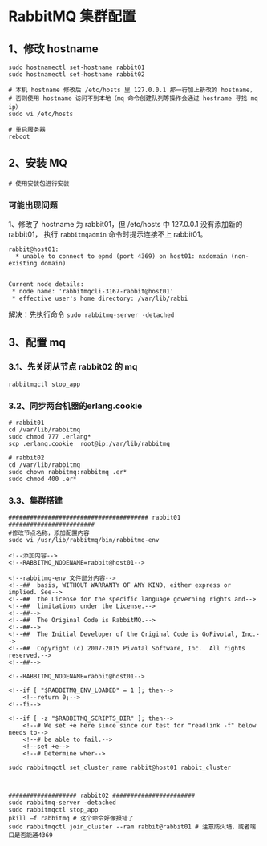 # RabbitMQ 集群配置

## 1、修改 hostname

```
sudo hostnamectl set-hostname rabbit01
sudo hostnamectl set-hostname rabbit02

# 本机 hostname 修改后 /etc/hosts 里 127.0.0.1 那一行加上新改的 hostname，
# 否则使用 hostname 访问不到本地（mq 命令创建队列等操作会通过 hostname 寻找 mq ip）
sudo vi /etc/hosts

# 重启服务器
reboot
```

## 2、安装 MQ

```
# 使用安装包进行安装
```

### 可能出现问题

1、修改了 hostname 为 rabbit01，但 /etc/hosts 中 127.0.0.1 没有添加新的 rabbit01，
执行 `rabbitmqadmin` 命令时提示连接不上 rabbit01。

```
rabbit@host01:
  * unable to connect to epmd (port 4369) on host01: nxdomain (non-existing domain)


Current node details:
 * node name: 'rabbitmqcli-3167-rabbit@host01'
 * effective user's home directory: /var/lib/rabbi
```

解决：先执行命令 `sudo rabbitmq-server -detached`

## 3、配置 mq

### 3.1、先关闭从节点 rabbit02 的 mq

```
rabbitmqctl stop_app
```

### 3.2、同步两台机器的erlang.cookie

```
# rabbit01
cd /var/lib/rabbitmq
sudo chmod 777 .erlang*
scp .erlang.cookie  root@ip:/var/lib/rabbitmq

# rabbit02
cd /var/lib/rabbitmq
sudo chown rabbitmq:rabbitmq .er*
sudo chmod 400 .er*
```

### 3.3、集群搭建

```
####################################### rabbit01  ########################
#修改节点名称，添加配置内容
sudo vi /usr/lib/rabbitmq/bin/rabbitmq-env

<!--添加内容-->
<!--RABBITMQ_NODENAME=rabbit@host01-->

<!--rabbitmq-env 文件部分内容-->
<!--##  basis, WITHOUT WARRANTY OF ANY KIND, either express or implied. See-->
<!--##  the License for the specific language governing rights and-->
<!--##  limitations under the License.-->
<!--##-->
<!--##  The Original Code is RabbitMQ.-->
<!--##-->
<!--##  The Initial Developer of the Original Code is GoPivotal, Inc.-->
<!--##  Copyright (c) 2007-2015 Pivotal Software, Inc.  All rights reserved.-->
<!--##-->

<!--RABBITMQ_NODENAME=rabbit@host01-->

<!--if [ "$RABBITMQ_ENV_LOADED" = 1 ]; then-->
    <!--return 0;-->
<!--fi-->

<!--if [ -z "$RABBITMQ_SCRIPTS_DIR" ]; then-->
    <!--# We set +e here since since our test for "readlink -f" below needs to-->
    <!--# be able to fail.-->
    <!--set +e-->
    <!--# Determine wher-->
    
sudo rabbitmqctl set_cluster_name rabbit@host01 rabbit_cluster



################### rabbit02 #######################
sudo rabbitmq-server -detached
sudo rabbitmqctl stop_app
pkill –f rabbitmq # 这个命令好像报错了
sudo rabbitmqctl join_cluster --ram rabbit@rabbit01 # 注意防火墙，或者端口是否能通4369

```